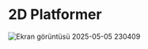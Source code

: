 # 2D Platformer

![Ekran görüntüsü 2025-05-05 230409](https://github.com/user-attachments/assets/f41d1815-efd4-47f9-bfed-8f865d3f88e5)
